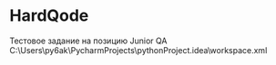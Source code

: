 # HardQode
Тестовое задание на позицию Junior QA
C:\Users\py6ak\PycharmProjects\pythonProject\.idea\workspace.xml

